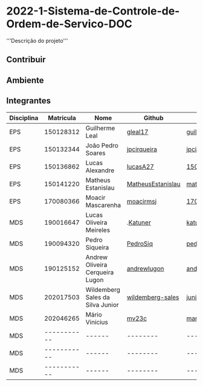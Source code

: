# 2022-1-Sistema-de-Controle-de-Ordem-de-Servico-DOC

<p> '''Descrição do projeto''' </p>

## Contribuir

## Ambiente

## Integrantes

| Disciplina | Matricula | Nome | Github | E-mail |
|------------|-----------|------|--------|--------|
|EPS|150128312|Guilherme Leal|[gleal17](https://github.com/gleal17)|guilhermelml@gmail.com|
|EPS|150132344|João Pedro Soares|[jpcirqueira](https://github.com/jpcirqueira)|jpcirqueira81@gmail.com|
|EPS|150136862|Lucas Alexandre|[lucasA27](https://github.com/lucasA27)|150136862@aluno.unb.br|
|EPS|150141220|Matheus Estanislau|[MatheusEstanislau](https://github.com/MatheusEstanislau)|matheus.estanislau@icloud.com|
|EPS|170080366|Moacir Mascarenha|[moacirmsj](https://github.com/moacirmsj)|170080366@aluno.unb.br|
|MDS|190016647|Lucas Oliveira Meireles|.[Katuner](https://github.com/Katuner)|katunerx@gmail.com|
|MDS|190094320|Pedro Siqueira|[PedroSiq](https://github.com/PedroSiq)|pedroaugustossiqueira@gmail.com|
|MDS|190125152|Andrew Oliveira Cerqueira Lugon|[andrewlugon](https://github.com/andrewlugon)|andrewlugon000@gmail.com|
|MDS|202017503|Wildemberg Sales da Silva Junior|[wildemberg-sales](https://github.com/wildemberg-sales)|junior_sales2010@hotmail.com|
|MDS|202046265|Mário Vinícius|[mv23c](https://github.com/mv23c)|mario.mvbc@gmail.com|
|MDS|-----------|------|--------|--------|
|MDS|-----------|------|--------|--------|
|MDS|-----------|------|--------|--------|
